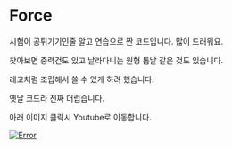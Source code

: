 # Force
시험이 공튀기기인줄 알고 연습으로 짠 코드입니다. 많이 드러워요.

찾아보면 중력건도 있고 날라다니는 원형 톱날 같은 것도 있습니다.

레고처럼 조립해서 쓸 수 있게 하려 했습니다.

옛날 코드라 진짜 더럽습니다.


아래 이미지 클릭시 Youtube로 이동합니다.

[![Error](http://img.youtube.com/vi/45wLum2VPdg/0.jpg)](http://www.youtube.com/watch?v=45wLum2VPdg)
